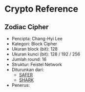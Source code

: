 # Crypto Reference

## Zodiac Cipher

* Pencipta: Chang-Hyi Lee
* Kategori: Block Cipher
* Ukuran block (bit): 128
* Ukuran kunci (bit): 128 / 192 / 256
* Jumlah round: 16
* Struktur: Feistel Network
* Diturunkan dari: 
    - [SAFER](../SAFER)
    - [SHARK](../SHARK)
* Penerus: 